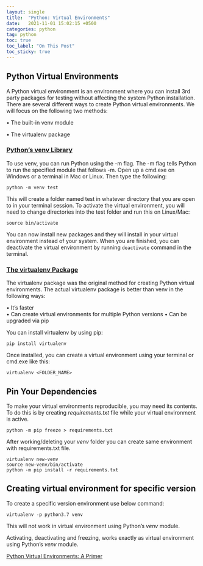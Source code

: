 ```yaml
---
layout: single
title:  "Python: Virtual Environments"
date:   2021-11-01 15:02:15 +0500
categories: python
tag: python
toc: true
toc_label: "On This Post"
toc_sticky: true
---
```


## Python Virtual Environments
A Python virtual environment is an environment where you can install 3rd party packages for testing without affecting the system Python installation. There are several different ways to create Python virtual environments. We will focus on the following two methods:

• The built-in venv module

• The virtualenv package

### [Python’s venv Library](https://docs.python.org/3/library/venv.html)

To use venv, you can run Python using the -m flag. The -m flag tells Python to run the specified module that follows -m. Open up a cmd.exe on Windows or a terminal in Mac or Linux. Then type the following:

```console
python -m venv test
```

This will create a folder named test in whatever directory that you are open to in your terminal session. To activate the virtual environment, you will need to change directories into the test folder and run this on Linux/Mac:

```console
source bin/activate 
```

You can now install new packages and they will install in your virtual environment instead of your system. When you are finished, you can deactivate the virtual environment by running `deactivate` command in the terminal.

### [The virtualenv Package](https://pypi.org/project/virtualenv/)

The virtualenv package was the original method for creating Python virtual environments. The actual virtualenv package is better than venv in the following ways:

• It’s faster  
• Can create virtual environments for multiple Python versions
• Can be upgraded via pip

You can install virtualenv by using pip:

```console
pip install virtualenv 
```

Once installed, you can create a virtual environment using your terminal or cmd.exe like this:

```console
virtualenv <FOLDER_NAME>
```

## Pin Your Dependencies

To make your virtual environments reproducible, you may need its contents. To do this is by creating _requirements.txt_ file while your virtual environment is active.

`python -m pip freeze > requirements.txt`

After working/deleting your _venv_ folder you can create same environment with requirements.txt file.

```console
virtualenv new-venv
source new-venv/bin/activate
python -m pip install -r requirements.txt
```

## Creating virtual environment for specific version

To create a specific version environment use below command:

`virtualenv -p python3.7 venv`

This will not work in virtual environment using Python’s _venv_ module.

Activating, deactivating and freezing, works exactly as virtual environment using Python’s _venv_ module.

[Python Virtual Environments: A Primer](https://realpython.com/python-virtual-environments-a-primer/)
